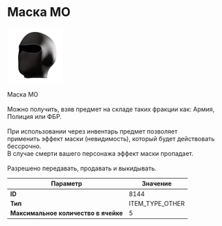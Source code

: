 # Маска МО

![Item Image](../img/8144.webp?raw=true)

Маска МО<br><br>Можно получить, взяв предмет на складе таких фракции как: Армия, Полиция или ФБР.<br><br>При использовании через инвентарь предмет позволяет<br>применить эффект маски (невидимость), который будет действовать бессрочно.<br>В случае смерти вашего персонажа эффект маски пропадает.<br><br>Разрешено передавать, продавать и выкидывать.


| Параметр | Значение |
|----------|----------|
| **ID** | 8144 |
| **Тип** | ITEM_TYPE_OTHER |
| **Максимальное количество в ячейке** | 5 |

